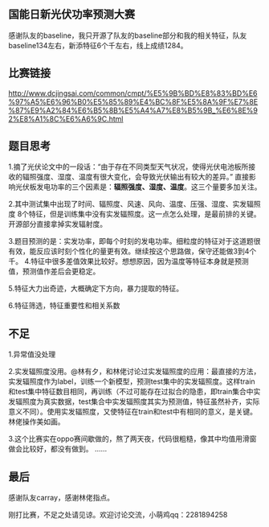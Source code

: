 国能日新光伏功率预测大赛
------
感谢队友的baseline，我只开源了队友的baseline部分和我的相关特征，队友baseline134左右，新添特征6个千左右，线上成绩1284。
## 比赛链接
http://www.dcjingsai.com/common/cmpt/%E5%9B%BD%E8%83%BD%E6%97%A5%E6%96%B0%E5%85%89%E4%BC%8F%E5%8A%9F%E7%8E%87%E9%A2%84%E6%B5%8B%E5%A4%A7%E8%B5%9B_%E6%8E%92%E8%A1%8C%E6%A6%9C.html
## 题目思考
1.摘了光伏论文中的一段话：“由于存在不同类型天气状况，使得光伏电池板所接收的辐照强度、湿度、温度有很大变化，会导致光伏输出有较大的差异。”
直接影响光伏板发电功率的三个因素是：**辐照强度、湿度、温度**。这三个量要多加关注。

2.其中测试集中出现了时间、辐照度、风速、风向、温度、压强、湿度、实发辐照度 8个特征，但是训练集中没有实发辐照度。这一点怎么处理，是最前排的关键。开源部分直接拿掉实发辐射度。

3.题目预测的是：实发功率，即每个时刻的发电功率。细粒度的特征对于这道题很有效，能反应该时刻个性化的量更有效。继续按这个思路做，保守还能做3到4个千。
4.特征中很多差值效果比较好。想想原因，因为温度等特征本身就是预测值，预测值作差后会更稳定。

5.特征大力出奇迹，大概确定下方向，暴力提取的特征。

6.特征筛选，特征重要性和相关系数
## 不足
1.异常值没处理

2.实发辐照度没用。@林有夕，和林佬讨论过实发辐照度的应用：最直接的方法，实发辐照度作为label，训练一个新模型，预测test集中的实发辐照度。这样train和test集中特征数目相同，再训练（不过可能存在过拟合的隐患，即train集合中实发辐照度为真实数据，test集合中实发辐照度其实为预测值，特征虽然补齐，实际意义不同）。使用实发辐照度，又使特征在train和test中有相同的意义，是关键。林佬操作美如画。

3.这个比赛实在oppo赛间歇做的，熬了两天夜，代码很粗糙，像其中均值用滑窗做会比较好，都没有做到。
……
## 最后
感谢队友carray，感谢林佬指点。 

刚打比赛，不足之处请见谅。欢迎讨论交流，小萌鸡qq：2281894258




